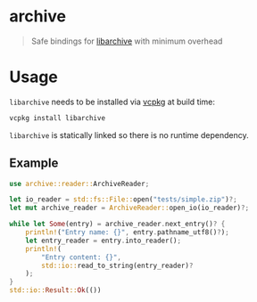 # archive

> Safe bindings for [libarchive](https://www.libarchive.org/) with minimum overhead

# Usage

`libarchive` needs to be installed via [vcpkg](https://vcpkg.io/) at build time:
```sh
vcpkg install libarchive
```

`libarchive` is statically linked so there is no runtime dependency.

## Example

```rust
use archive::reader::ArchiveReader;

let io_reader = std::fs::File::open("tests/simple.zip")?;
let mut archive_reader = ArchiveReader::open_io(io_reader)?;

while let Some(entry) = archive_reader.next_entry()? {
    println!("Entry name: {}", entry.pathname_utf8()?);
    let entry_reader = entry.into_reader();
    println!(
        "Entry content: {}",
        std::io::read_to_string(entry_reader)?
    );
}
std::io::Result::Ok(())
```
